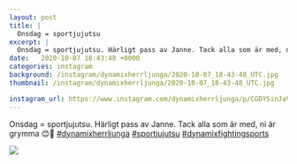 ```yaml
---
layout: post
title: |
  Onsdag = sportjujutsu
excerpt: |
  Onsdag = sportjujutsu. Härligt pass av Janne. Tack alla som är med, ni är grymma 😊💪   
date:   2020-10-07 18:43:48 +0000
categories: instagram
background: /instagram/dynamixherrljunga/2020-10-07_18-43-48_UTC.jpg
thumbnail: /instagram/dynamixherrljunga/2020-10-07_18-43-48_UTC.jpg

instagram_url: https://www.instagram.com/dynamixherrljunga/p/CGDYSinJaVj
---
```

Onsdag = sportjujutsu. Härligt pass av Janne. Tack alla som är med, ni är grymma 😊💪 [#dynamixherrljunga](https://www.instagram.com/explore/tags/dynamixherrljunga/) [#sportjujutsu](https://www.instagram.com/explore/tags/sportjujutsu/) [#dynamixfightingsports](https://www.instagram.com/explore/tags/dynamixfightingsports/)



<img src='/www-dynamix-herrljunga/instagram/dynamixherrljunga/2020-10-07_18-43-48_UTC.jpg' class='img-fluid' />
